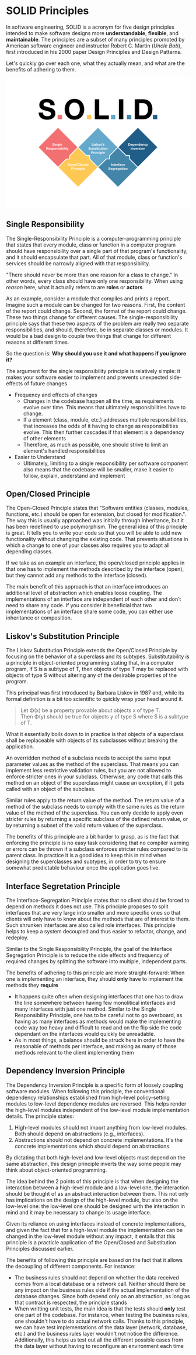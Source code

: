 # SOLID Principles
In software engineering, SOLID is a acronym for five design principles intended to make software designs more **understandable**, **flexible**, and **maintainable**. The principles are a subset of many principles promoted by American software engineer and instructor Robert C. Martin (*Uncle Bob*), first introduced in his 2000 paper Design Principles and Design Patterns.

Let's quickly go over each one, what they actually mean, and what are the benefits of adhering to them.  

![SOLID](../../assets/img/architecture/solid.png)


## Single Responsibility

The Single-Responsibility Principle is a computer-programming principle that states that every module, class or function in a computer program should have responsibility over a single part of that program's functionality, and it should encapsulate that part. All of that module, class or function's services should be narrowly aligned with that responsibility.

"There should never be more than one reason for a class to change." In other words, every class should have only one responsibility. When using *reason* here, what it actually refers to are **roles** or **actors** 

As an example, consider a module that compiles and prints a report. Imagine such a module can be changed for two reasons. First, the content of the report could change. Second, the format of the report could change. These two things change for different causes. The single-responsibility principle says that these two aspects of the problem are really two separate responsibilities, and should, therefore, be in separate classes or modules. It would be a bad design to couple two things that change for different reasons at different times. 

So the question is: **Why should you use it and what happens if you ignore it?**

The argument for the single responsibility principle is relatively simple: it makes your software easier to implement and prevents unexpected side-effects of future changes

- Frequency and effects of changes
    - Changes in the codebase happen all the time, as requirements evolve over time. This means that ultimately responsibilities have to change. 
    - If a element (class, module, etc.) addresses multiple responsibilities, that increases the odds of it having to change as responsibilities evolve. This then further cascades if that element is a dependency of other elements
    - Therefore, as much as possible, one should strive to limit an element's handled responsibilities   
- Easier to Understand
    - Ultimately, limiting to a single responsibility per software component also means that the codebase will be smaller, make it easier to follow, explain, understand and implement

## Open/Closed Principle

The Open-Closed Principle states that "Software entities (classes, modules, functions, etc.) should be open for extension, but closed for modification.". The way this is usually approached was initially through inheritance, but it has been redefined to use polymorphism. The general idea of this principle is great. It tells you to write your code so that you will be able to add new functionality without changing the existing code. That prevents situations in which a change to one of your classes also requires you to adapt all depending classes.

If we take as an example an interface, the open/closed principle applies in that one has to implement the methods described by the interface (open), but they cannot add any methods to the interface (closed). 

The main benefit of this approach is that an interface introduces an additional level of abstraction which enables loose coupling. The implementations of an interface are independent of each other and don’t need to share any code. If you consider it beneficial that two implementations of an interface share some code, you can either use inheritance or composition.

## Liskov's Substitution Principle

The Liskov Substitution Principle extends the Open/Closed Principle by focusing on the behavior of a superclass and its subtypes. Substitutability is a principle in object-oriented programming stating that, in a computer program, if S is a subtype of T, then objects of type T may be replaced with objects of type S without altering any of the desirable properties of the program. 

This principal was first introduced by Barbara Liskov in 1987 and, while its formal definition is a bit too scientific to quickly wrap your head around it.

> Let Φ(x) be a property provable about objects x of type T.  
> Then Φ(y) should be true for objects y of type S where S is a subtype of T.

What it essentially boils down to in practice is that objects of a superclass shall be replaceable with objects of its subclasses without breaking the application.

An overridden method of a subclass needs to accept the same input parameter values as the method of the superclass. That means you can implement less restrictive validation rules, but you are not allowed to enforce stricter ones in your subclass. Otherwise, any code that calls this method on an object of the superclass might cause an exception, if it gets called with an object of the subclass.

Similar rules apply to the return value of the method. The return value of a method of the subclass needs to comply with the same rules as the return value of the method of the superclass. You can only decide to apply even stricter rules by returning a specific subclass of the defined return value, or by returning a subset of the valid return values of the superclass.

The benefits of this principle are a bit harder to grasp, as is the fact that enforcing the principle is no easy task considering that no compiler warning or errors can be thrown if a subclass enforces stricter rules compared to its parent class. In practice it is a good idea to keep this in mind when designing the superclasses and subtypes, in order to try to ensure somewhat predictable behaviour once the application goes live.

## Interface Segretation Principle

The Interface-Segregation Principle states that no client should be forced to depend on methods it does not use. This principle proposes to split interfaces that are very large into smaller and more specific ones so that clients will only have to know about the methods that are of interest to them. Such shrunken interfaces are also called role interfaces. This principle helps to keep a system decoupled and thus easier to refactor, change, and redeploy.

Similar to the Single Responsibility Principle, the goal of the Interface Segregation Principle is to reduce the side effects and frequency of required changes by splitting the software into multiple, independent parts. 

The benefits of adhering to this principle are more straight-forward: When one is implementing an interface, they should **only** have to implement the methods they **require**
- It happens quite often when designing interfaces that one has to draw the line somewhere between having few monolitical interfaces and many interfaces with just one method. Similar to the Single Responsibility Principle, one has to be careful not to go overboard, as having as many interfaces as methods would make the implementing code way too heavy and difficult to read and on the flip side the code dependant on the interfaces would quickly be unreadable. 
- As in most things, a balance should be struck here in order to have the reasonable of methods per interface, and making as many of those methods relevant to the client implementing them

## Dependency Inversion Principle

The Dependency Inversion Principle is a specific form of loosely coupling software modules. When following this principle, the conventional dependency relationships established from high-level policy-setting modules to low-level dependency modules are reversed. This helps render the high-level modules independent of the low-level module implementation details. The principle states:

1. High-level modules should not import anything from low-level modules. Both should depend on abstractions (e.g., interfaces).
2. Abstractions should not depend on concrete implementations. It's the concrete implementations which should depend on abstractions.

By dictating that both high-level and low-level objects must depend on the same abstraction, this design principle inverts the way some people may think about object-oriented programming.

The idea behind the 2 points of this principle is that when designing the interaction between a high-level module and a low-level one, the interaction should be thought of as an abstract interaction between them. This not only has implications on the design of the high-level module, but also on the low-level one: the low-level one should be designed with the interaction in mind and it may be necessary to change its usage interface. 

Given its reliance on using interfaces instead of concrete implementations, and given the fact that for a high-level module the implementation can be changed in the low-level module without any impact, it entails that this principle is a practicle application of the Open/Closed and Substitution Principles discussed earlier.

The benefits of following this principle are based on the fact that it allows the decoupling of different components. For instance: 
- The business rules should not depend on whether the data received comes from a local database or a network call. Neither should there be any impact on the business rules side if the actual implementation of the database changes. Since both depend only on an abstraction, as long as that contract is respected, the principle stands
- When writting unit tests, the main idea is that the tests should **only** test one part of the codebase. For instance, when testing the business rules, one shouldn't have to do actual network calls. Thanks to this principle, we can have test implementations of the data layer (network, database, etc.) and the business rules layer wouldn't not notice the difference. Additionally, this helps us test out all the different possible cases from the data layer without having to reconfigure an environment each time
